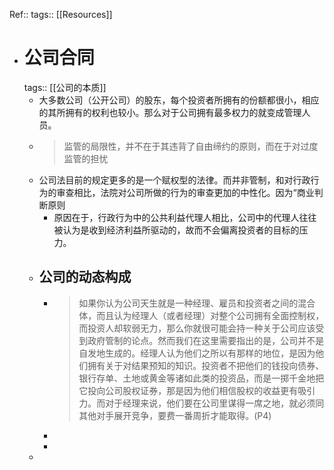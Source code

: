 Ref:: 
tags:: [[Resources]]

- # 公司合同
  tags:: [[公司的本质]]
	- 大多数公司（公开公司）的股东，每个投资者所拥有的份额都很小，相应的其所拥有的权利也较小。那么对于公司拥有最多权力的就变成管理人员。
	- > 监管的局限性，并不在于其违背了自由缔约的原则，而在于对过度监管的担忧
	- 公司法目前的规定更多的是一个赋权型的法律。而并非管制，和对行政行为的审查相比，法院对公司所做的行为的审查更加的中性化。因为“商业判断原则
		- 原因在于，行政行为中的公共利益代理人相比，公司中的代理人往往被认为是收到经济利益所驱动的，故而不会偏离投资者的目标的压力。
	- ## 公司的动态构成
		- > 如果你认为公司天生就是一种经理、雇员和投资者之间的混合体，而且认为经理人（或者经理）对整个公司拥有全面控制权，而投资人却软弱无力，那么你就很可能会持一种关于公司应该受到政府管制的论点。然而我们在这里需要指出的是，公司并不是自发地生成的。经理人认为他们之所以有那样的地位，是因为他们拥有关于对结果预知的知识。投资者不把他们的钱投向债券、银行存单、土地或黄金等诸如此类的投资品，而是一掷千金地把它投向公司股权证券，那是因为他们相信股权的收益更有吸引力。而对于经理来说，他们要在公司里谋得一席之地，就必须同其他对手展开竞争，要费一番周折才能取得。(P4)
		-
		-
	-